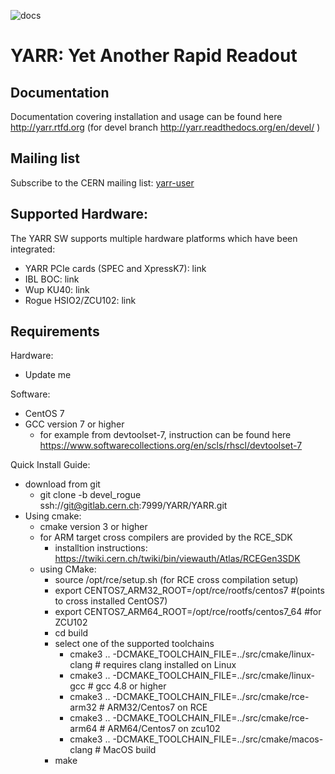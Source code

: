 ![docs](http://readthedocs.org/projects/yarr/badge/?version=latest)

# YARR: Yet Another Rapid Readout

## Documentation

Documentation covering installation and usage can be found here http://yarr.rtfd.org (for devel branch http://yarr.readthedocs.org/en/devel/ )

## Mailing list

Subscribe to the CERN mailing list: [yarr-user](https://e-groups.cern.ch/e-groups/EgroupsSubscription.do?egroupName=yarr-users)

## Supported Hardware:
The YARR SW supports multiple hardware platforms which have been integrated:

- YARR PCIe cards (SPEC and XpressK7): link
- IBL BOC: link
- Wup KU40: link
- Rogue HSIO2/ZCU102: link

## Requirements
Hardware:

- Update me

Software:

- CentOS 7
- GCC version 7 or higher
    - for example from devtoolset-7, instruction can be found here https://www.softwarecollections.org/en/scls/rhscl/devtoolset-7

Quick Install Guide:
- download from git 
	- git clone -b devel_rogue ssh://git@gitlab.cern.ch:7999/YARR/YARR.git
- Using cmake:
    - cmake version 3 or higher
    - for ARM target cross compilers are provided by the RCE_SDK
        - installtion instructions: https://twiki.cern.ch/twiki/bin/viewauth/Atlas/RCEGen3SDK
    - using CMake:
        - source /opt/rce/setup.sh (for RCE cross compilation setup)
        - export CENTOS7_ARM32_ROOT=/opt/rce/rootfs/centos7 #(points to cross installed CentOS7)
        - export CENTOS7_ARM64_ROOT=/opt/rce/rootfs/centos7_64 #for ZCU102 
        - cd build
        - select one of the supported toolchains
            - cmake3 ..  -DCMAKE_TOOLCHAIN_FILE=../src/cmake/linux-clang # requires clang installed on Linux
            - cmake3 ..  -DCMAKE_TOOLCHAIN_FILE=../src/cmake/linux-gcc # gcc 4.8 or higher
            - cmake3 ..  -DCMAKE_TOOLCHAIN_FILE=../src/cmake/rce-arm32 # ARM32/Centos7 on RCE
            - cmake3 ..  -DCMAKE_TOOLCHAIN_FILE=../src/cmake/rce-arm64 # ARM64/Centos7 on zcu102
            - cmake3 ..  -DCMAKE_TOOLCHAIN_FILE=../src/cmake/macos-clang # MacOS build
        - make
